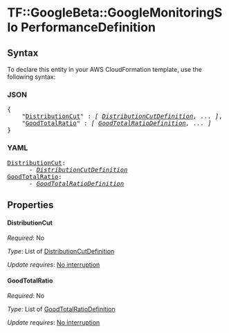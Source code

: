 # TF::GoogleBeta::GoogleMonitoringSlo PerformanceDefinition

## Syntax

To declare this entity in your AWS CloudFormation template, use the following syntax:

### JSON

<pre>
{
    "<a href="#distributioncut" title="DistributionCut">DistributionCut</a>" : <i>[ <a href="distributioncutdefinition.md">DistributionCutDefinition</a>, ... ]</i>,
    "<a href="#goodtotalratio" title="GoodTotalRatio">GoodTotalRatio</a>" : <i>[ <a href="goodtotalratiodefinition.md">GoodTotalRatioDefinition</a>, ... ]</i>
}
</pre>

### YAML

<pre>
<a href="#distributioncut" title="DistributionCut">DistributionCut</a>: <i>
      - <a href="distributioncutdefinition.md">DistributionCutDefinition</a></i>
<a href="#goodtotalratio" title="GoodTotalRatio">GoodTotalRatio</a>: <i>
      - <a href="goodtotalratiodefinition.md">GoodTotalRatioDefinition</a></i>
</pre>

## Properties

#### DistributionCut

_Required_: No

_Type_: List of <a href="distributioncutdefinition.md">DistributionCutDefinition</a>

_Update requires_: [No interruption](https://docs.aws.amazon.com/AWSCloudFormation/latest/UserGuide/using-cfn-updating-stacks-update-behaviors.html#update-no-interrupt)

#### GoodTotalRatio

_Required_: No

_Type_: List of <a href="goodtotalratiodefinition.md">GoodTotalRatioDefinition</a>

_Update requires_: [No interruption](https://docs.aws.amazon.com/AWSCloudFormation/latest/UserGuide/using-cfn-updating-stacks-update-behaviors.html#update-no-interrupt)

